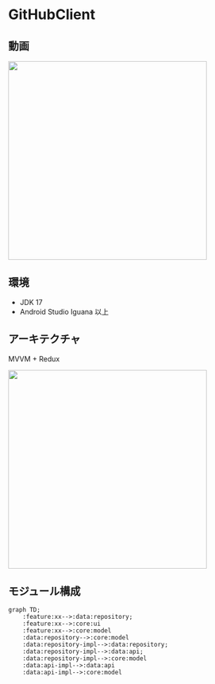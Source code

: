# GitHubClient

## 動画

<image width="400" src="./art/screen_recording.gif" />

## 環境

- JDK 17
- Android Studio Iguana 以上

## アーキテクチャ

MVVM + Redux

<image width="400" src="./art/architecture.png" />

## モジュール構成

```mermaid
graph TD;
    :feature:xx-->:data:repository;
    :feature:xx-->:core:ui
    :feature:xx-->:core:model
    :data:repository-->:core:model
    :data:repository-impl-->:data:repository;
    :data:repository-impl-->:data:api;
    :data:repository-impl-->:core:model
    :data:api-impl-->:data:api
    :data:api-impl-->:core:model
```
